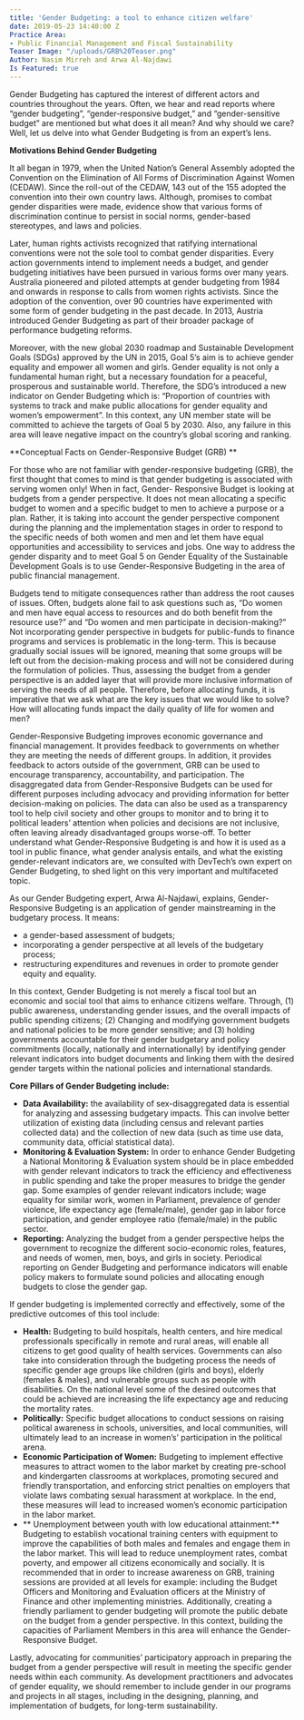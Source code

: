```yaml
---
title: 'Gender Budgeting: a tool to enhance citizen welfare'
date: 2019-05-23 14:40:00 Z
Practice Area:
- Public Financial Management and Fiscal Sustainability
Teaser Image: "/uploads/GRB%20Teaser.png"
Author: Nasim Mirreh and Arwa Al-Najdawi
Is Featured: true
---
```


Gender Budgeting has captured the interest of different actors and countries throughout the years. Often, we hear and read reports where “gender budgeting”, “gender-responsive budget,” and “gender-sensitive budget” are mentioned but what does it all mean? And why should we care? Well, let us delve into what Gender Budgeting is from an expert’s lens. 

**Motivations Behind Gender Budgeting**

It all began in 1979, when the United Nation’s General Assembly adopted the Convention on the Elimination of All Forms of Discrimination Against Women (CEDAW).  Since the roll-out of the CEDAW, 143 out of the 155 adopted the convention into their own country laws. Although, promises to combat gender disparities were made, evidence show that various forms of discrimination continue to persist in social norms, gender-based stereotypes, and laws and policies. 

Later, human rights activists recognized that ratifying international conventions were not the sole tool to combat gender disparities. Every action governments intend to implement needs a budget, and gender budgeting initiatives have been pursued in various forms over many years. Australia pioneered and piloted attempts at gender budgeting from 1984 and onwards in response to calls from women rights activists. Since the adoption of the convention, over 90 countries have experimented with some form of gender budgeting in the past decade. In 2013, Austria introduced Gender Budgeting as part of their broader package of performance budgeting reforms. 

Moreover, with the new global 2030 roadmap and Sustainable Development Goals (SDGs) approved by the UN in 2015, Goal 5’s aim is to achieve gender equality and empower all women and girls. Gender equality is not only a fundamental human right, but a necessary foundation for a peaceful, prosperous and sustainable world. Therefore, the SDG’s introduced a new indicator on Gender Budgeting which is: “Proportion of countries with systems to track and make public allocations for gender equality and women’s empowerment”. In this context, any UN member state will be committed to achieve the targets of Goal 5 by 2030. Also, any failure in this area will leave negative impact on the country’s global scoring and ranking. 

**Conceptual Facts on Gender-Responsive Budget (GRB) **

For those who are not familiar with gender-responsive budgeting (GRB), the first thought that comes to mind is that gender budgeting is associated with serving women only! When in fact, Gender- Responsive Budget is looking at budgets from a gender perspective. It does not mean allocating a specific budget to women and a specific budget to men to achieve a purpose or a plan. Rather, it is taking into account the gender perspective component during the planning and the implementation stages in order to respond to the specific needs of both women and men and let them have equal opportunities and accessibility to services and jobs. One way to address the gender disparity and to meet Goal 5 on Gender Equality of the Sustainable Development Goals is to use Gender-Responsive Budgeting in the area of public financial management.

Budgets tend to mitigate consequences rather than address the root causes of issues. Often, budgets alone fail to ask questions such as, “Do women and men have equal access to resources and do both benefit from the resource use?” and “Do women and men participate in decision-making?” Not incorporating gender perspective in budgets for public-funds to finance programs and services is problematic in the long-term. This is because gradually social issues will be ignored, meaning that some groups will be left out from the decision-making process and will not be considered during the formulation of policies. Thus, assessing the budget from a gender perspective is an added layer that will provide more inclusive information of serving the needs of all people. Therefore, before allocating funds, it is imperative that we ask what are the key issues that we would like to solve? How will allocating funds impact the daily quality of life for women and men?

Gender-Responsive Budgeting improves economic governance and financial management. It provides feedback to governments on whether they are meeting the needs of different groups. In addition, it provides feedback to actors outside of the government, GRB can be used to encourage transparency, accountability, and participation. The disaggregated data from Gender-Responsive Budgets can be used for different purposes including advocacy and providing information for better decision-making on policies. The data can also be used as a transparency tool to help civil society and other groups to monitor and to bring it to political leaders’ attention when policies and decisions are not inclusive, often leaving already disadvantaged groups worse-off.
To better understand what Gender-Responsive Budgeting is and how it is used as a tool in public finance, what gender analysis entails, and what the existing gender-relevant indicators are, we consulted with DevTech’s own expert on Gender Budgeting, to shed light on this very important and multifaceted topic.

As our Gender Budgeting expert, Arwa Al-Najdawi, explains, Gender-Responsive Budgeting is an application of gender mainstreaming in the budgetary process. It means: 

* a gender-based assessment of budgets;
* incorporating a gender perspective at all levels of the budgetary process;
* restructuring expenditures and revenues in order to promote gender equity and equality. 

In this context, Gender Budgeting is not merely a fiscal tool but an economic and social tool that aims to enhance citizens welfare. Through, (1) public awareness, understanding gender issues, and the overall impacts of public spending citizens; (2) Changing and modifying government budgets and national policies to be more gender sensitive; and (3) holding governments accountable for their gender budgetary and policy commitments (locally, nationally and internationally) by identifying gender relevant indicators into budget documents and linking them with the desired gender targets within the national policies and international standards.
 
**Core Pillars of Gender Budgeting include:**

* **Data Availability:** the availability of sex-disaggregated data is essential for analyzing and assessing budgetary impacts. This can involve better utilization of existing data (including census and relevant parties collected data) and the collection of new data (such as time use data, community data, official statistical data). 
* **Monitoring & Evaluation System:** In order to enhance Gender Budgeting a National Monitoring & Evaluation system should be in place embedded with gender relevant indicators to track the efficiency and effectiveness in public spending and take the proper measures to bridge the gender gap. Some examples of gender relevant indicators include; wage equality for similar work, women in Parliament, prevalence of gender violence, life expectancy age (female/male), gender gap in labor force participation, and gender employee ratio (female/male) in the public sector.  
* **Reporting:** Analyzing the budget from a gender perspective helps the government to recognize the different socio-economic roles, features, and needs of women, men, boys, and girls in society. Periodical reporting on Gender Budgeting and performance indicators will enable policy makers to formulate sound policies and allocating enough budgets to close the gender gap.  


If gender budgeting is implemented correctly and effectively, some of the predictive outcomes of this tool include: 

* **Health:** Budgeting to build hospitals, health centers, and hire medical professionals specifically in remote and rural areas, will enable all citizens to get good quality of health services. Governments can also take into consideration through the budgeting process the needs of specific gender age groups like children (girls and boys), elderly (females & males), and vulnerable groups such as people with disabilities.  On the national level some of the desired outcomes that could be achieved are increasing the life expectancy age and reducing the mortality rates. 
* **Politically:** Specific budget allocations to conduct sessions on raising political awareness in schools, universities, and local communities, will ultimately lead to an increase in women’s’ participation in the political arena.
* **Economic Participation of Women:** Budgeting to implement effective measures to attract women to the labor market by creating pre-school and kindergarten classrooms at workplaces, promoting secured and friendly transportation, and enforcing strict penalties on employers that violate laws combating sexual harassment at workplace. In the end, these measures will lead to increased women’s economic participation in the labor market. 
* ** Unemployment between youth with low educational attainment:** Budgeting to establish vocational training centers with equipment to improve the capabilities of both males and females and engage them in the labor market. This will lead to reduce unemployment rates, combat poverty, and empower all citizens economically and socially. It is recommended that in order to increase awareness on GRB, training sessions are provided at all levels for example: including the Budget Officers and Monitoring and Evaluation officers at the Ministry of Finance and other implementing ministries.  Additionally, creating a friendly parliament to gender budgeting will promote the public debate on the budget from a gender perspective. In this context, building the capacities of Parliament Members in this area will enhance the Gender-Responsive Budget. 

Lastly, advocating for communities’ participatory approach in preparing the budget from a gender perspective will result in meeting the specific gender needs within each community. As development practitioners and advocates of gender equality, we should remember to include gender in our programs and projects in all stages, including in the designing, planning, and implementation of budgets, for long-term sustainability. 
